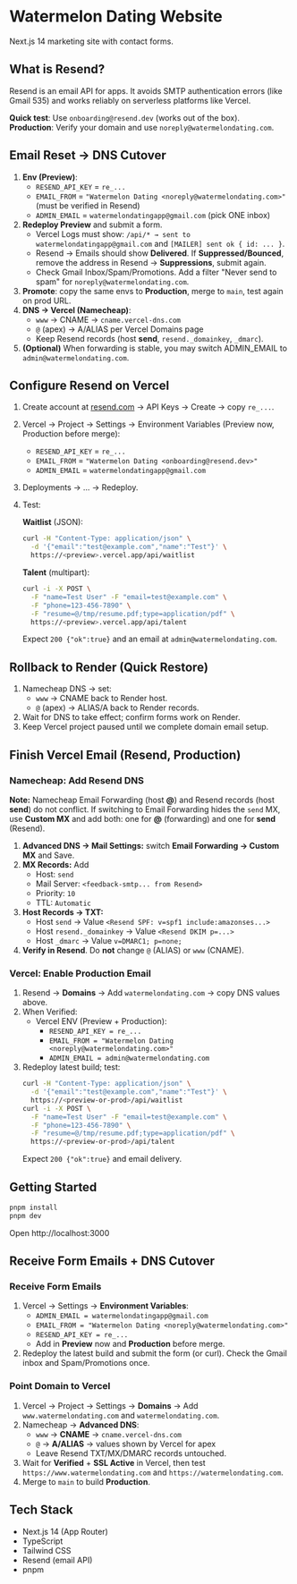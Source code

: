 # Watermelon Dating Website

Next.js 14 marketing site with contact forms.

## What is Resend?

Resend is an email API for apps. It avoids SMTP authentication errors (like Gmail 535) and works reliably on serverless platforms like Vercel.

**Quick test**: Use `onboarding@resend.dev` (works out of the box).  
**Production**: Verify your domain and use `noreply@watermelondating.com`.

## Email Reset → DNS Cutover

1. **Env (Preview)**:
   - `RESEND_API_KEY` = `re_...`
   - `EMAIL_FROM` = `"Watermelon Dating <noreply@watermelondating.com>"` (must be verified in Resend)
   - `ADMIN_EMAIL` = `watermelondatingapp@gmail.com` (pick ONE inbox)
2. **Redeploy Preview** and submit a form.
   - Vercel Logs must show: `/api/* → sent to watermelondatingapp@gmail.com` and `[MAILER] sent ok { id: ... }`.
   - Resend → Emails should show **Delivered**. If **Suppressed/Bounced**, remove the address in Resend → **Suppressions**, submit again.
   - Check Gmail Inbox/Spam/Promotions. Add a filter "Never send to spam" for `noreply@watermelondating.com`.
3. **Promote**: copy the same envs to **Production**, merge to `main`, test again on prod URL.
4. **DNS → Vercel (Namecheap)**:
   - `www` → CNAME → `cname.vercel-dns.com`
   - `@` (apex) → A/ALIAS per Vercel Domains page
   - Keep Resend records (host **send**, `resend._domainkey`, `_dmarc`).
5. **(Optional)** When forwarding is stable, you may switch ADMIN_EMAIL to `admin@watermelondating.com`.

## Configure Resend on Vercel

1. Create account at [resend.com](https://resend.com) → API Keys → Create → copy `re_...`.

2. Vercel → Project → Settings → Environment Variables (Preview now, Production before merge):
   - `RESEND_API_KEY` = `re_...`
   - `EMAIL_FROM` = `"Watermelon Dating <onboarding@resend.dev>"`
   - `ADMIN_EMAIL` = `watermelondatingapp@gmail.com`

3. Deployments → … → Redeploy.

4. Test:

   **Waitlist** (JSON):
   ```bash
   curl -H "Content-Type: application/json" \
     -d '{"email":"test@example.com","name":"Test"}' \
     https://<preview>.vercel.app/api/waitlist
   ```

   **Talent** (multipart):
   ```bash
   curl -i -X POST \
     -F "name=Test User" -F "email=test@example.com" \
     -F "phone=123-456-7890" \
     -F "resume=@/tmp/resume.pdf;type=application/pdf" \
     https://<preview>.vercel.app/api/talent
   ```

   Expect `200 {"ok":true}` and an email at `admin@watermelondating.com`.

## Rollback to Render (Quick Restore)

1. Namecheap DNS → set:
   - `www` → CNAME back to Render host.
   - `@` (apex) → ALIAS/A back to Render records.
2. Wait for DNS to take effect; confirm forms work on Render.
3. Keep Vercel project paused until we complete domain email setup.

## Finish Vercel Email (Resend, Production)

### Namecheap: Add Resend DNS

**Note:** Namecheap Email Forwarding (host **@**) and Resend records (host **send**) do not conflict. If switching to Email Forwarding hides the `send` MX, use **Custom MX** and add both: one for **@** (forwarding) and one for **send** (Resend).

1. **Advanced DNS → Mail Settings:** switch **Email Forwarding → Custom MX** and Save.
2. **MX Records:** Add
   - Host: `send`
   - Mail Server: `<feedback-smtp... from Resend>`
   - Priority: `10`
   - TTL: `Automatic`
3. **Host Records → TXT:**
   - Host `send` → Value `<Resend SPF: v=spf1 include:amazonses...>`
   - Host `resend._domainkey` → Value `<Resend DKIM p=...>`
   - Host `_dmarc` → Value `v=DMARC1; p=none;`
4. **Verify in Resend**. Do **not** change `@` (ALIAS) or `www` (CNAME).

### Vercel: Enable Production Email

1. Resend → **Domains** → Add `watermelondating.com` → copy DNS values above.
2. When Verified:
   - Vercel ENV (Preview + Production):
     - `RESEND_API_KEY = re_...`
     - `EMAIL_FROM = "Watermelon Dating <noreply@watermelondating.com>"`
     - `ADMIN_EMAIL = admin@watermelondating.com`
3. Redeploy latest build; test:
   ```bash
   curl -H "Content-Type: application/json" \
     -d '{"email":"test@example.com","name":"Test"}' \
     https://<preview-or-prod>/api/waitlist
   curl -i -X POST \
     -F "name=Test User" -F "email=test@example.com" \
     -F "phone=123-456-7890" \
     -F "resume=@/tmp/resume.pdf;type=application/pdf" \
     https://<preview-or-prod>/api/talent
   ```
   Expect `200 {"ok":true}` and email delivery.

## Getting Started

```bash
pnpm install
pnpm dev
```

Open http://localhost:3000

## Receive Form Emails + DNS Cutover

### Receive Form Emails

1. Vercel → Settings → **Environment Variables**:
   - `ADMIN_EMAIL = watermelondatingapp@gmail.com`
   - `EMAIL_FROM = "Watermelon Dating <noreply@watermelondating.com>"`
   - `RESEND_API_KEY = re_...`
   - Add in **Preview** now and **Production** before merge.
2. Redeploy the latest build and submit the form (or curl). Check the Gmail inbox and Spam/Promotions once.

### Point Domain to Vercel

1. Vercel → Project → Settings → **Domains** → Add `www.watermelondating.com` and `watermelondating.com`.
2. Namecheap → **Advanced DNS**:
   - `www` → **CNAME** → `cname.vercel-dns.com`
   - `@` → **A/ALIAS** → values shown by Vercel for apex
   - Leave Resend TXT/MX/DMARC records untouched.
3. Wait for **Verified** + **SSL Active** in Vercel, then test `https://www.watermelondating.com` and `https://watermelondating.com`.
4. Merge to `main` to build **Production**.

## Tech Stack

- Next.js 14 (App Router)
- TypeScript
- Tailwind CSS
- Resend (email API)
- pnpm

